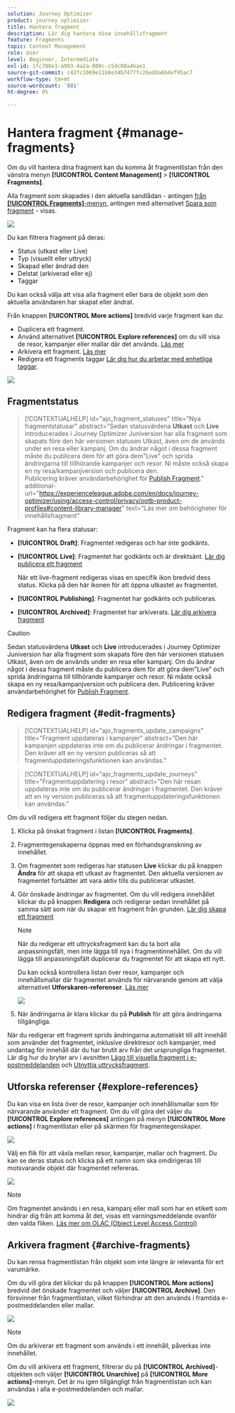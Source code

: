 ```yaml
---
solution: Journey Optimizer
product: journey optimizer
title: Hantera fragment
description: Lär dig hantera dina innehållsfragment
feature: Fragments
topic: Content Management
role: User
level: Beginner, Intermediate
exl-id: 1fc708e1-a993-4a2a-809c-c5dc08a4bae1
source-git-commit: c42fc1069e11b8e34b7477fc26ed8a6b4ef95ac7
workflow-type: tm+mt
source-wordcount: '881'
ht-degree: 0%

---
```


# Hantera fragment {#manage-fragments}

Om du vill hantera dina fragment kan du komma åt fragmentlistan från den vänstra menyn **[!UICONTROL Content Management]** > **[!UICONTROL Fragments]**.

Alla fragment som skapades i den aktuella sandlådan - antingen [ från **[!UICONTROL Fragments]**-menyn](#create-fragments), antingen med alternativet [Spara som fragment](#save-as-fragment) - visas.

![](assets/fragment-list-filters.png)

Du kan filtrera fragment på deras:

* Status (utkast eller Live)
* Typ (visuellt eller uttryck)
* Skapad eller ändrad den
* Delstat (arkiverad eller ej)
* Taggar

Du kan också välja att visa alla fragment eller bara de objekt som den aktuella användaren har skapat eller ändrat.

Från knappen **[!UICONTROL More actions]** bredvid varje fragment kan du:

* Duplicera ett fragment.
* Använd alternativet **[!UICONTROL Explore references]** om du vill visa de resor, kampanjer eller mallar där det används. [Läs mer](#explore-references)
* Arkivera ett fragment. [Läs mer](#archive-fragments)
* Redigera ett fragments taggar [Lär dig hur du arbetar med enhetliga taggar](../start/search-filter-categorize.md#tags).

![](assets/fragment-list-more-actions.png)

## Fragmentstatus

>[!CONTEXTUALHELP]
>id="ajo_fragment_statuses"
>title="Nya fragmentstatusar"
>abstract="Sedan statusvärdena **Utkast** och **Live** introducerades i Journey Optimizer Juniversion har alla fragment som skapats före den här versionen statusen Utkast, även om de används under en resa eller kampanj. Om du ändrar något i dessa fragment måste du publicera dem för att göra dem&quot;Live&quot; och sprida ändringarna till tillhörande kampanjer och resor. Ni måste också skapa en ny resa/kampanjversion och publicera den. <br/>Publicering kräver användarbehörighet för <a href="https://experienceleague.adobe.com/en/docs/journey-optimizer/using/access-control/privacy/ootb-product-profiles#content-library-manage">Publish Fragment</a>."
>additional-url="https://experienceleague.adobe.com/en/docs/journey-optimizer/using/access-control/privacy/ootb-product-profiles#content-library-manager" text="Läs mer om behörigheter för innehållsfragment"

Fragment kan ha flera statusar:

* **[!UICONTROL Draft]**: Fragmentet redigeras och har inte godkänts.

* **[!UICONTROL Live]**: Fragmentet har godkänts och är direktsänt. [Lär dig publicera ett fragment](../content-management/create-fragments.md#publish)

  När ett live-fragment redigeras visas en specifik ikon bredvid dess status. Klicka på den här ikonen för att öppna utkastet av fragmentet.

* **[!UICONTROL Publishing]**: Fragmentet har godkänts och publiceras.
* **[!UICONTROL Archived]**: Fragmentet har arkiverats. [Lär dig arkivera fragment](#archive-fragments)

>[!CAUTION]
>
>Sedan statusvärdena **Utkast** och **Live** introducerades i Journey Optimizer Juniversion har alla fragment som skapats före den här versionen statusen Utkast, även om de används under en resa eller kampanj. Om du ändrar något i dessa fragment måste du publicera dem för att göra dem&quot;Live&quot; och sprida ändringarna till tillhörande kampanjer och resor. Ni måste också skapa en ny resa/kampanjversion och publicera den. Publicering kräver användarbehörighet för [Publish Fragment](../administration/ootb-product-profiles.md#content-library-manager).

## Redigera fragment {#edit-fragments}

>[!CONTEXTUALHELP]
>id="ajo_fragments_update_campaigns"
>title="Fragment uppdateras i kampanjer"
>abstract="Den här kampanjen uppdateras inte om du publicerar ändringar i fragmentet. Den kräver att en ny version publiceras så att fragmentuppdateringsfunktionen kan användas."

>[!CONTEXTUALHELP]
>id="ajo_fragments_update_journeys"
>title="Fragmentuppdatering i resor"
>abstract="Den här resan uppdateras inte om du publicerar ändringar i fragmentet. Den kräver att en ny version publiceras så att fragmentuppdateringsfunktionen kan användas."

Om du vill redigera ett fragment följer du stegen nedan.

1. Klicka på önskat fragment i listan **[!UICONTROL Fragments]**.

1. Fragmentegenskaperna öppnas med en förhandsgranskning av innehållet.

1. Om fragmentet som redigeras har statusen **Live** klickar du på knappen **Ändra** för att skapa ett utkast av fragmentet. Den aktuella versionen av fragmentet fortsätter att vara aktiv tills du publicerar utkastet.

1. Gör önskade ändringar av fragmentet. Om du vill redigera innehållet klickar du på knappen **Redigera** och redigerar sedan innehållet på samma sätt som när du skapar ett fragment från grunden. [Lär dig skapa ett fragment](#create-from-scratch)

   >[!NOTE]
   >
   >När du redigerar ett uttrycksfragment kan du ta bort alla anpassningsfält, men inte lägga till nya i fragmentinnehållet. Om du vill lägga till anpassningsfält duplicerar du fragmentet för att skapa ett nytt.

   Du kan också kontrollera listan över resor, kampanjer och innehållsmallar där fragmentet används för närvarande genom att välja alternativet **Utforskaren-referenser**. [Läs mer](#explore-references)

   ![](assets/fragment-edit.png)

1. När ändringarna är klara klickar du på **Publish** för att göra ändringarna tillgängliga.

När du redigerar ett fragment sprids ändringarna automatiskt till allt innehåll som använder det fragmentet, inklusive direktresor och kampanjer, med undantag för innehåll där du har brutit arv från det ursprungliga fragmentet. Lär dig hur du bryter arv i avsnitten [Lägg till visuella fragment i e-postmeddelanden](../email/use-visual-fragments.md#break-inheritance) och [Utnyttja uttrycksfragment](../personalization/use-expression-fragments.md#break-inheritance).

## Utforska referenser {#explore-references}

Du kan visa en lista över de resor, kampanjer och innehållsmallar som för närvarande använder ett fragment. Om du vill göra det väljer du **[!UICONTROL Explore references]** antingen på menyn **[!UICONTROL More actions]** i fragmentlistan eller på skärmen för fragmentegenskaper.

![](assets/fragment-explore-references.png)

Välj en flik för att växla mellan resor, kampanjer, mallar och fragment. Du kan se deras status och klicka på ett namn som ska omdirigeras till motsvarande objekt där fragmentet refereras.

![](assets/fragment-usage-screen.png)

>[!NOTE]
>
>Om fragmentet används i en resa, kampanj eller mall som har en etikett som hindrar dig från att komma åt det, visas ett varningsmeddelande ovanför den valda fliken. [Läs mer om OLAC (Object Level Access Control)](../administration/object-based-access.md)

## Arkivera fragment {#archive-fragments}

Du kan rensa fragmentlistan från objekt som inte längre är relevanta för ert varumärke.

Om du vill göra det klickar du på knappen **[!UICONTROL More actions]** bredvid det önskade fragmentet och väljer **[!UICONTROL Archive]**. Den försvinner från fragmentlistan, vilket förhindrar att den används i framtida e-postmeddelanden eller mallar.

![](assets/fragment-list-archive.png)

>[!NOTE]
>
>Om du arkiverar ett fragment som används i ett innehåll, <!--it will remain in the email or template, but you won't be able to select it from the fragment list to edit it--> påverkas inte innehållet.

Om du vill arkivera ett fragment, filtrerar du på **[!UICONTROL Archived]**-objekten och väljer **[!UICONTROL Unarchive]** på **[!UICONTROL More actions]**-menyn. Det är nu igen tillgängligt från fragmentlistan och kan användas i alla e-postmeddelanden och mallar.

![](assets/fragment-list-unarchive.png)

